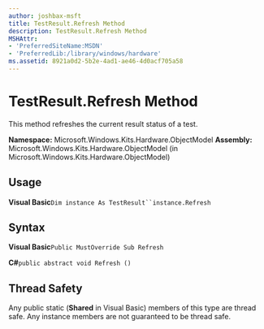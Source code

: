 ```yaml
---
author: joshbax-msft
title: TestResult.Refresh Method
description: TestResult.Refresh Method
MSHAttr:
- 'PreferredSiteName:MSDN'
- 'PreferredLib:/library/windows/hardware'
ms.assetid: 8921a0d2-5b2e-4ad1-ae46-4d0acf705a58
---
```


# TestResult.Refresh Method


This method refreshes the current result status of a test.

**Namespace:** Microsoft.Windows.Kits.Hardware.ObjectModel **Assembly:** Microsoft.Windows.Kits.Hardware.ObjectModel (in Microsoft.Windows.Kits.Hardware.ObjectModel)

## Usage


**Visual Basic**`Dim instance As TestResult``instance.Refresh`

## Syntax


**Visual Basic**`Public MustOverride Sub Refresh`

**C#**`public abstract void Refresh ()`

## Thread Safety


Any public static (**Shared** in Visual Basic) members of this type are thread safe. Any instance members are not guaranteed to be thread safe.

 

 






